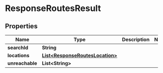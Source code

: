 

# ResponseRoutesResult

## Properties

Name | Type | Description | Notes
------------ | ------------- | ------------- | -------------
**searchId** | **String** |  | 
**locations** | [**List&lt;ResponseRoutesLocation&gt;**](ResponseRoutesLocation.md) |  | 
**unreachable** | **List&lt;String&gt;** |  | 



